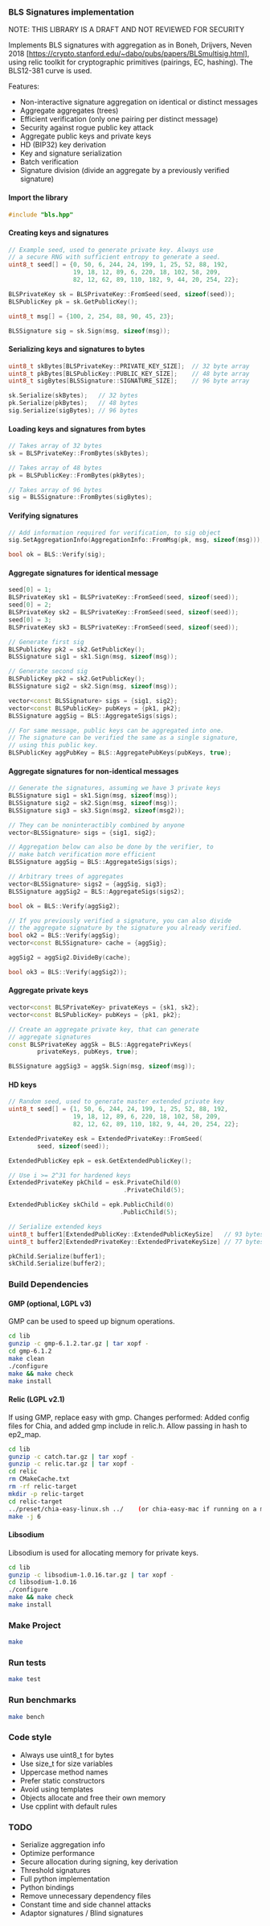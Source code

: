 ### BLS Signatures implementation

NOTE: THIS LIBRARY IS A DRAFT AND NOT REVIEWED FOR SECURITY

Implements BLS signatures with aggregation as in Boneh, Drijvers, Neven 2018 [https://crypto.stanford.edu/~dabo/pubs/papers/BLSmultisig.html], using
relic toolkit for cryptographic primitives (pairings, EC, hashing).
The BLS12-381 curve is used.

Features:
* Non-interactive signature aggregation on identical or distinct messages
* Aggregate aggregates (trees)
* Efficient verification (only one pairing per distinct message)
* Security against rogue public key attack
* Aggregate public keys and private keys
* HD (BIP32) key derivation
* Key and signature serialization
* Batch verification
* Signature division (divide an aggregate by a previously verified signature)

#### Import the library
```c++
#include "bls.hpp"
```

#### Creating keys and signatures
```c++
// Example seed, used to generate private key. Always use
// a secure RNG with sufficient entropy to generate a seed.
uint8_t seed[] = {0, 50, 6, 244, 24, 199, 1, 25, 52, 88, 192,
                  19, 18, 12, 89, 6, 220, 18, 102, 58, 209,
                  82, 12, 62, 89, 110, 182, 9, 44, 20, 254, 22};

BLSPrivateKey sk = BLSPrivateKey::FromSeed(seed, sizeof(seed));
BLSPublicKey pk = sk.GetPublicKey();

uint8_t msg[] = {100, 2, 254, 88, 90, 45, 23};

BLSSignature sig = sk.Sign(msg, sizeof(msg));
```

#### Serializing keys and signatures to bytes
```c++
uint8_t skBytes[BLSPrivateKey::PRIVATE_KEY_SIZE];  // 32 byte array
uint8_t pkBytes[BLSPublicKey::PUBLIC_KEY_SIZE];    // 48 byte array
uint8_t sigBytes[BLSSignature::SIGNATURE_SIZE];    // 96 byte array

sk.Serialize(skBytes);   // 32 bytes
pk.Serialize(pkBytes);   // 48 bytes
sig.Serialize(sigBytes); // 96 bytes
```

#### Loading keys and signatures from bytes
```c++
// Takes array of 32 bytes
sk = BLSPrivateKey::FromBytes(skBytes);

// Takes array of 48 bytes
pk = BLSPublicKey::FromBytes(pkBytes);

// Takes array of 96 bytes
sig = BLSSignature::FromBytes(sigBytes);
```

#### Verifying signatures
```c++
// Add information required for verification, to sig object
sig.SetAggregationInfo(AggregationInfo::FromMsg(pk, msg, sizeof(msg)));

bool ok = BLS::Verify(sig);
```

#### Aggregate signatures for identical message
```c++
seed[0] = 1;
BLSPrivateKey sk1 = BLSPrivateKey::FromSeed(seed, sizeof(seed));
seed[0] = 2;
BLSPrivateKey sk2 = BLSPrivateKey::FromSeed(seed, sizeof(seed));
seed[0] = 3;
BLSPrivateKey sk3 = BLSPrivateKey::FromSeed(seed, sizeof(seed));

// Generate first sig
BLSPublicKey pk2 = sk2.GetPublicKey();
BLSSignature sig1 = sk1.Sign(msg, sizeof(msg));

// Generate second sig
BLSPublicKey pk2 = sk2.GetPublicKey();
BLSSignature sig2 = sk2.Sign(msg, sizeof(msg));

vector<const BLSSignature> sigs = {sig1, sig2};
vector<const BLSPublicKey> pubKeys = {pk1, pk2};
BLSSignature aggSig = BLS::AggregateSigs(sigs);

// For same message, public keys can be aggregated into one.
// The signature can be verified the same as a single signature,
// using this public key.
BLSPublicKey aggPubKey = BLS::AggregatePubKeys(pubKeys, true);
```

#### Aggregate signatures for non-identical messages
```c++
// Generate the signatures, assuming we have 3 private keys
BLSSignature sig1 = sk1.Sign(msg, sizeof(msg));
BLSSignature sig2 = sk2.Sign(msg, sizeof(msg));
BLSSignature sig3 = sk3.Sign(msg2, sizeof(msg2));

// They can be noninteractibly combined by anyone
vector<BLSSignature> sigs = {sig1, sig2};

// Aggregation below can also be done by the verifier, to
// make batch verification more efficient
BLSSignature aggSig = BLS::AggregateSigs(sigs);

// Arbitrary trees of aggregates
vector<BLSSignature> sigs2 = {aggSig, sig3};
BLSSignature aggSig2 = BLS::AggregateSigs(sigs2);

bool ok = BLS::Verify(aggSig2);

// If you previously verified a signature, you can also divide
// the aggregate signature by the signature you already verified.
bool ok2 = BLS::Verify(aggSig);
vector<const BLSSignature> cache = {aggSig};

aggSig2 = aggSig2.DivideBy(cache);

bool ok3 = BLS::Verify(aggSig2));
```

#### Aggregate private keys
```c++
vector<const BLSPrivateKey> privateKeys = {sk1, sk2};
vector<const BLSPublicKey> pubKeys = {pk1, pk2};

// Create an aggregate private key, that can generate
// aggregate signatures
const BLSPrivateKey aggSk = BLS::AggregatePrivKeys(
        privateKeys, pubKeys, true);

BLSSignature aggSig3 = aggSk.Sign(msg, sizeof(msg));
```

#### HD keys
```c++
// Random seed, used to generate master extended private key
uint8_t seed[] = {1, 50, 6, 244, 24, 199, 1, 25, 52, 88, 192,
                  19, 18, 12, 89, 6, 220, 18, 102, 58, 209,
                  82, 12, 62, 89, 110, 182, 9, 44, 20, 254, 22};

ExtendedPrivateKey esk = ExtendedPrivateKey::FromSeed(
        seed, sizeof(seed));

ExtendedPublicKey epk = esk.GetExtendedPublicKey();

// Use i >= 2^31 for hardened keys
ExtendedPrivateKey pkChild = esk.PrivateChild(0)
                                .PrivateChild(5);

ExtendedPublicKey skChild = epk.PublicChild(0)
                               .PublicChild(5);

// Serialize extended keys
uint8_t buffer1[ExtendedPublicKey::ExtendedPublicKeySize]   // 93 bytes
uint8_t buffer2[ExtendedPrivateKey::ExtendedPrivateKeySize] // 77 bytes

pkChild.Serialize(buffer1);
skChild.Serialize(buffer2);
```


### Build Dependencies
#### GMP (optional, LGPL v3)
GMP can be used to speed up bignum operations.
```bash
cd lib
gunzip -c gmp-6.1.2.tar.gz | tar xopf -
cd gmp-6.1.2
make clean
./configure
make && make check
make install
```

#### Relic (LGPL v2.1)
If using GMP, replace easy with gmp.
Changes performed: Added config files for Chia, and added gmp include in relic.h.
Allow passing in hash to ep2_map.

```bash
cd lib
gunzip -c catch.tar.gz | tar xopf -
gunzip -c relic.tar.gz | tar xopf -
cd relic
rm CMakeCache.txt
rm -rf relic-target
mkdir -p relic-target
cd relic-target
../preset/chia-easy-linux.sh ../    (or chia-easy-mac if running on a mac)
make -j 6
```

#### Libsodium
Libsodium is used for allocating memory for private keys.
```bash
cd lib
gunzip -c libsodium-1.0.16.tar.gz | tar xopf -
cd libsodium-1.0.16
./configure
make && make check
make install
```

### Make Project
```bash
make
```

### Run tests
```bash
make test
```

### Run benchmarks
```bash
make bench
```

### Code style
* Always use uint8_t for bytes
* Use size_t for size variables
* Uppercase method names
* Prefer static constructors
* Avoid using templates
* Objects allocate and free their own memory
* Use cpplint with default rules

### TODO
* Serialize aggregation info
* Optimize performance
* Secure allocation during signing, key derivation
* Threshold signatures
* Full python implementation
* Python bindings
* Remove unnecessary dependency files
* Constant time and side channel attacks
* Adaptor signatures / Blind signatures
